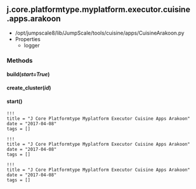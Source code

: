 <!-- toc -->
## j.core.platformtype.myplatform.executor.cuisine.apps.arakoon

- /opt/jumpscale8/lib/JumpScale/tools/cuisine/apps/CuisineArakoon.py
- Properties
    - logger

### Methods

#### build(*start=True*) 

#### create_cluster(*id*) 

#### start() 


```
!!!
title = "J Core Platformtype Myplatform Executor Cuisine Apps Arakoon"
date = "2017-04-08"
tags = []
```

```
!!!
title = "J Core Platformtype Myplatform Executor Cuisine Apps Arakoon"
date = "2017-04-08"
tags = []
```

```
!!!
title = "J Core Platformtype Myplatform Executor Cuisine Apps Arakoon"
date = "2017-04-08"
tags = []
```
